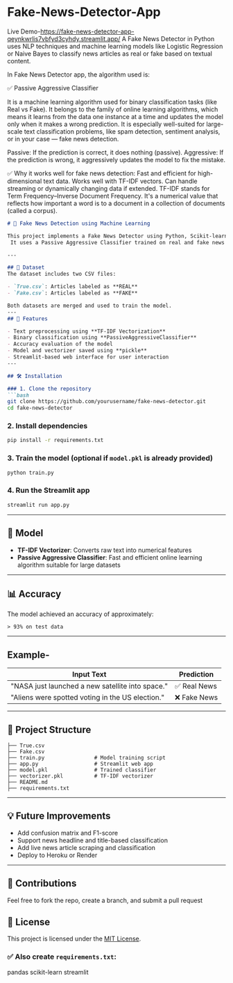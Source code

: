 # Fake-News-Detector-App

Live Demo-https://fake-news-detector-app-qeynkwrlis7vbfyd3cyhdy.streamlit.app/
A Fake News Detector in Python uses NLP techniques and machine learning models like Logistic Regression or Naive Bayes to classify news articles as real or fake based on textual content.

In Fake News Detector app, the algorithm used is:

✅ Passive Aggressive Classifier

It is a machine learning algorithm used for binary classification tasks (like Real vs Fake).
It belongs to the family of online learning algorithms, which means it learns from the data one instance at a time and updates the model only when it makes a wrong prediction.
It is especially well-suited for large-scale text classification problems, like spam detection, sentiment analysis, or in your case — fake news detection.

Passive: If the prediction is correct, it does nothing (passive).
Aggressive: If the prediction is wrong, it aggressively updates the model to fix the mistake.

✅ Why it works well for fake news detection:
Fast and efficient for high-dimensional text data.
Works well with TF-IDF vectors.
Can handle streaming or dynamically changing data if extended.
TF-IDF stands for Term Frequency–Inverse Document Frequency. It's a numerical value that reflects how important a word is to a document in a collection of documents (called a corpus).

````markdown
# 📰 Fake News Detection using Machine Learning

This project implements a Fake News Detector using Python, Scikit-learn, and Streamlit.
 It uses a Passive Aggressive Classifier trained on real and fake news datasets to classify news articles as **REAL** or **FAKE**.

---

## 📂 Dataset
The dataset includes two CSV files:

- `True.csv`: Articles labeled as **REAL**
- `Fake.csv`: Articles labeled as **FAKE**

Both datasets are merged and used to train the model.
---
## 📌 Features

- Text preprocessing using **TF-IDF Vectorization**
- Binary classification using **PassiveAggressiveClassifier**
- Accuracy evaluation of the model
- Model and vectorizer saved using **pickle**
- Streamlit-based web interface for user interaction
---

## 🛠️ Installation

### 1. Clone the repository
```bash
git clone https://github.com/yourusername/fake-news-detector.git
cd fake-news-detector
````

### 2. Install dependencies

```bash
pip install -r requirements.txt
```

### 3. Train the model (optional if `model.pkl` is already provided)

```bash
python train.py
```

### 4. Run the Streamlit app

```bash
streamlit run app.py
```

---

## 🧠 Model

* **TF-IDF Vectorizer**: Converts raw text into numerical features
* **Passive Aggressive Classifier**: Fast and efficient online learning algorithm suitable for large datasets

---

## 📊 Accuracy

The model achieved an accuracy of approximately:

```
> 93% on test data
```
---

## Example-

| Input Text                                       | Prediction  |
| ------------------------------------------------ | ----------- |
| "NASA just launched a new satellite into space." | ✅ Real News |
| "Aliens were spotted voting in the US election." | ❌ Fake News |

---

## 📁 Project Structure

```
├── True.csv
├── Fake.csv
├── train.py                # Model training script
├── app.py                  # Streamlit web app
├── model.pkl               # Trained classifier
├── vectorizer.pkl          # TF-IDF vectorizer
├── README.md
├── requirements.txt
```

---

## 💡 Future Improvements

* Add confusion matrix and F1-score
* Support news headline and title-based classification
* Add live news article scraping and classification
* Deploy to Heroku or Render

---

## 🤝 Contributions

Feel free to fork the repo, create a branch, and submit a pull request

## 📄 License

This project is licensed under the [MIT License](LICENSE).

### ✅ Also create `requirements.txt`:
pandas
scikit-learn
streamlit
